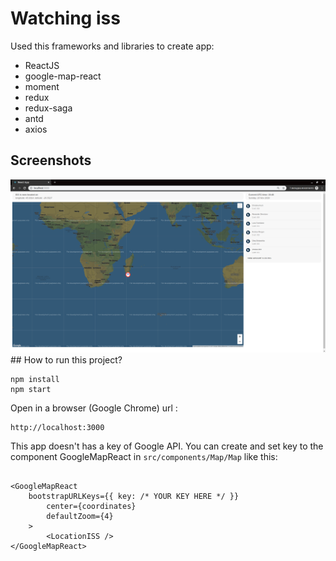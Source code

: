 # Watching iss

Used this frameworks and libraries to create app:
- ReactJS
- google-map-react
- moment
- redux
- redux-saga
- antd 
- axios


## Screenshots

<img src="https://github.com/vadim9999/watching-iss/blob/master/screenshots/screenshot1.png">
## How to run this project?


```
npm install 
npm start
```

Open in a browser (Google Chrome) url :
```
http://localhost:3000
```

This app doesn't has a key of Google API. You can create and set key to the component GoogleMapReact in `src/components/Map/Map` like this:

```

<GoogleMapReact
    bootstrapURLKeys={{ key: /* YOUR KEY HERE */ }}
        center={coordinates}
        defaultZoom={4}
    >
        <LocationISS />
</GoogleMapReact>

```